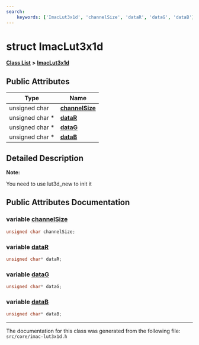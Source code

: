 ```yaml
---
search:
    keywords: ['ImacLut3x1d', 'channelSize', 'dataR', 'dataG', 'dataB']
---
```


# struct ImacLut3x1d

[**Class List**](annotated.md) **>** [**ImacLut3x1d**](struct_imac_lut3x1d.md)


## Public Attributes

|Type|Name|
|-----|-----|
|unsigned char|[**channelSize**](struct_imac_lut3x1d.md#1a934641b5cca6e83aee82ca2c90547e42)|
|unsigned char \*|[**dataR**](struct_imac_lut3x1d.md#1a70b37d650ab9c66ba141566e7906f64a)|
|unsigned char \*|[**dataG**](struct_imac_lut3x1d.md#1ac583890c2792d5b2228134611db0a862)|
|unsigned char \*|[**dataB**](struct_imac_lut3x1d.md#1ac99426b3895d8af217515699adb2c88d)|


## Detailed Description



**Note:**

You need to use lut3d\_new to init it 



## Public Attributes Documentation

### variable <a id="1a934641b5cca6e83aee82ca2c90547e42" href="#1a934641b5cca6e83aee82ca2c90547e42">channelSize</a>

```cpp
unsigned char channelSize;
```



### variable <a id="1a70b37d650ab9c66ba141566e7906f64a" href="#1a70b37d650ab9c66ba141566e7906f64a">dataR</a>

```cpp
unsigned char* dataR;
```



### variable <a id="1ac583890c2792d5b2228134611db0a862" href="#1ac583890c2792d5b2228134611db0a862">dataG</a>

```cpp
unsigned char* dataG;
```



### variable <a id="1ac99426b3895d8af217515699adb2c88d" href="#1ac99426b3895d8af217515699adb2c88d">dataB</a>

```cpp
unsigned char* dataB;
```





----------------------------------------
The documentation for this class was generated from the following file: `src/core/imac-lut3x1d.h`
